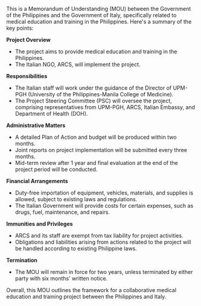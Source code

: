 This is a Memorandum of Understanding (MOU) between the Government of the Philippines and the Government of Italy, specifically related to medical education and training in the Philippines. Here's a summary of the key points:

**Project Overview**

* The project aims to provide medical education and training in the Philippines.
* The Italian NGO, ARCS, will implement the project.

**Responsibilities**

* The Italian staff will work under the guidance of the Director of UPM-PGH (University of the Philippines-Manila College of Medicine).
* The Project Steering Committee (PSC) will oversee the project, comprising representatives from UPM-PGH, ARCS, Italian Embassy, and Department of Health (DOH).

**Administrative Matters**

* A detailed Plan of Action and budget will be produced within two months.
* Joint reports on project implementation will be submitted every three months.
* Mid-term review after 1 year and final evaluation at the end of the project period will be conducted.

**Financial Arrangements**

* Duty-free importation of equipment, vehicles, materials, and supplies is allowed, subject to existing laws and regulations.
* The Italian Government will provide costs for certain expenses, such as drugs, fuel, maintenance, and repairs.

**Immunities and Privileges**

* ARCS and its staff are exempt from tax liability for project activities.
* Obligations and liabilities arising from actions related to the project will be handled according to existing Philippine laws.

**Termination**

* The MOU will remain in force for two years, unless terminated by either party with six months' written notice.

Overall, this MOU outlines the framework for a collaborative medical education and training project between the Philippines and Italy.